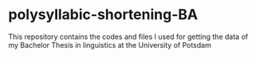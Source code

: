 # polysyllabic-shortening-BA
This repository contains the codes and files I used for getting the data of my Bachelor Thesis in linguistics at the University of Potsdam
